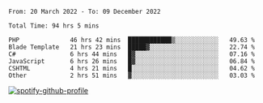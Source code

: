 <!--START_SECTION:waka-->

```text
From: 20 March 2022 - To: 09 December 2022

Total Time: 94 hrs 5 mins

PHP              46 hrs 42 mins  ████████████▒░░░░░░░░░░░░   49.63 %
Blade Template   21 hrs 23 mins  █████▓░░░░░░░░░░░░░░░░░░░   22.74 %
C#               6 hrs 44 mins   █▓░░░░░░░░░░░░░░░░░░░░░░░   07.16 %
JavaScript       6 hrs 26 mins   █▓░░░░░░░░░░░░░░░░░░░░░░░   06.84 %
CSHTML           4 hrs 21 mins   █░░░░░░░░░░░░░░░░░░░░░░░░   04.62 %
Other            2 hrs 51 mins   ▓░░░░░░░░░░░░░░░░░░░░░░░░   03.03 %
```

<!--END_SECTION:waka-->
[![spotify-github-profile](https://spotify-github-profile.vercel.app/api/view?uid=c00zprrvy9xiloa9qnco3hmng&cover_image=true&theme=novatorem&show_offline=false&background_color=121212&bar_color=53b14f&bar_color_cover=false)](https://spotify-github-profile.vercel.app/api/view?uid=c00zprrvy9xiloa9qnco3hmng&redirect=true)
